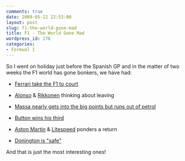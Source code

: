 ```yaml
---
comments: true
date: 2009-05-22 22:53:00
layout: post
slug: f1-the-world-gone-mad
title: F1 - The World Gone Mad
wordpress_id: 176
categories:
- Formual 1
---
```


So I went on holiday just before the Spanish GP and in the matter of two weeks the F1 world has gone bonkers, we have had:



	
  * [Ferrari take the F1 to court](http://news.bbc.co.uk/go/rss/-/sport2/hi/motorsport/formula_one/8058903.stm)

	
  * [ Alonso](http://news.bbc.co.uk/go/rss/-/sport2/hi/motorsport/formula_one/8060335.stm) & [Rikkonen](http://news.bbc.co.uk/go/rss/-/sport2/hi/motorsport/formula_one/8041530.stm) thinking about leaving

	
  * [Massa nearly gets into the big points but runs out of petrol](http://news.bbc.co.uk/go/rss/-/sport2/hi/motorsport/formula_one/8057339.stm)

	
  * [Button wins his third
](http://news.bbc.co.uk/go/rss/-/sport2/hi/motorsport/formula_one/8041568.stm)

	
  * [Aston Martin](http://news.bbc.co.uk/go/rss/-/sport2/hi/motorsport/formula_one/8041690.stm) & [Litespeed](http://news.bbc.co.uk/go/rss/-/sport2/hi/motorsport/formula_one/8050970.stm) ponders a return

	
  * [Donington is "safe"](http://news.bbc.co.uk/go/rss/-/2/hi/uk_news/england/8049479.stm)


And that is just the most interesting ones!
